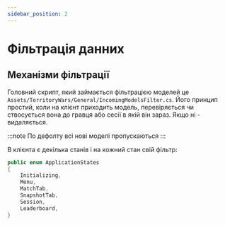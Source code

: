 ```yaml
---
sidebar_position: 2
---
```


# Фільтрація данних

## Механізми фільтрації

Головний скрипт, який займається фільтрацією моделей це `Assets/TerritoryWars/General/IncomingModelsFilter.cs`. Його принцип простий, коли на клієнт приходить модель, перевіряється чи ствосується вона до гравця або сесії в якій він зараз. Якщо ні - видаляється. 

:::note
По дефолту всі нові моделі пропускаються
:::


В клієнта є декілька станів і на кожний стан свій фільтр:
```csharp
public enum ApplicationStates
{
    Initializing,
    Menu,
    MatchTab,
    SnapshotTab,
    Session,
    Leaderboard,
}
```
